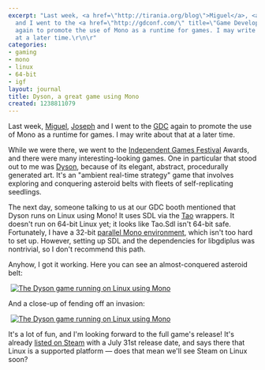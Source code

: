 ```yaml
---
excerpt: "Last week, <a href=\"http://tirania.org/blog\">Miguel</a>, <a href=\"http://beyondfocus.com\">Joseph</a>
  and I went to the <a href=\"http://gdconf.com/\" title=\"Game Developers Conference\">GDC</a>
  again to promote the use of Mono as a runtime for games. I may write about that
  at a later time.\r\n\r"
categories:
- gaming
- mono
- linux
- 64-bit
- igf
layout: journal
title: Dyson, a great game using Mono
created: 1238811079
---
```

Last week, <a href="http://tirania.org/blog">Miguel</a>, <a href="http://beyondfocus.com">Joseph</a> and I went to the <a href="http://gdconf.com/" title="Game Developers Conference">GDC</a> again to promote the use of Mono as a runtime for games. I may write about that at a later time.

While we were there, we went to the <a href="http://www.igf.com/">Independent Games Festival</a> Awards, and there were many interesting-looking games. One in particular that stood out to me was <a href="http://www.dyson-game.com">Dyson</a>, because of its elegant, abstract, procedurally generated art. It's an "ambient real-time strategy" game that involves exploring and conquering asteroid belts with fleets of self-replicating seedlings.

The next day, someone talking to us at our GDC booth mentioned that Dyson runs on Linux using Mono! It uses SDL via the <a href="http://www.taoframework.com/">Tao</a> wrappers. It doesn't run on 64-bit Linux yet; it looks like Tao.Sdl isn't 64-bit safe. Fortunately, I have a 32-bit <a href="http://www.mono-project.com/Parallel_Mono_Environments">parallel Mono environment</a>, which isn't too hard to set up. However, setting up SDL and the dependencies for libgdiplus was nontrivial, so I don't recommend this path.

Anyhow, I got it working. Here you can see an almost-conquered asteroid belt:

 <a href="http://mjhutchinson.com/files/images/MonoScreenshots/DysonGame.png "><img src="http://mjhutchinson.com/files/images/MonoScreenshots/DysonGame-thumb.png" alt="The Dyson game running on Linux using Mono" style="max-width:98%; display:block;margin-left:auto;margin-right:auto;" /></a>

And a close-up of fending off an invasion:

<a href="http://mjhutchinson.com/files/images/MonoScreenshots/DysonGame2.png "><img src="http://mjhutchinson.com/files/images/MonoScreenshots/DysonGame2-thumb.png" alt="The Dyson game running on Linux using Mono" style="max-width:98%; display:block;margin-left:auto;margin-right:auto;" /></a>

It's a lot of fun, and I'm looking forward to the full game's release! It's already <a href="http://store.steampowered.com/app/900804/">listed on Steam</a> with a July 31st release date, and says there that Linux is a supported platform &mdash; does that mean we'll see Steam on Linux soon?
